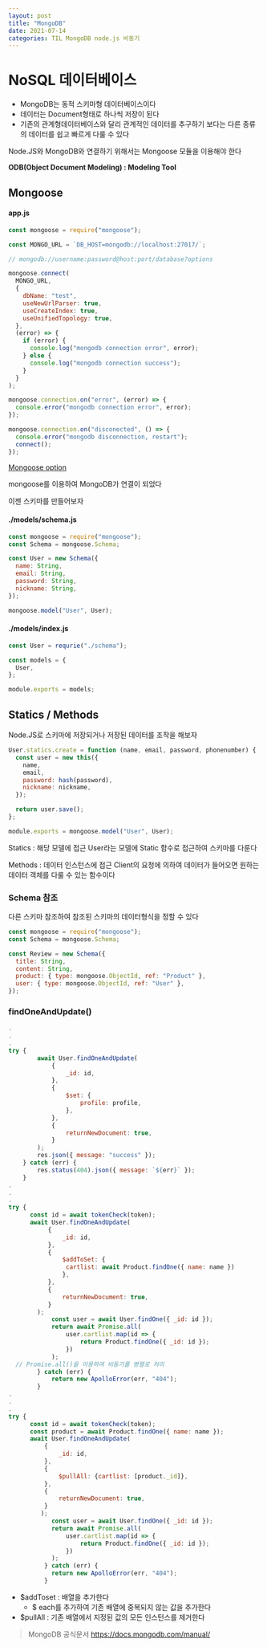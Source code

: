 ```yaml
---
layout: post
title: "MongoDB"
date: 2021-07-14
categories: TIL MongoDB node.js 비동기
---
```


# NoSQL 데이터베이스

- MongoDB는 동적 스키마형 데이터베이스이다
- 데이터는 Document형태로 하나씩 저장이 된다
- 기존의 관계형데이터베이스와 달리 관계적인 데이터를 추구하기 보다는 다른 종류의 데이터를 쉽고 빠르게 다룰 수 있다

Node.JS와 MongoDB와 연결하기 위해서는 Mongoose 모듈을 이용해야 한다

**ODB(Object Document Modeling) : Modeling Tool**

## Mongoose

#### app.js

```javascript
const mongoose = require("mongoose");

const MONGO_URL = `DB_HOST=mongodb://localhost:27017/`;

// mongodb://username:password@host:port/database?options

mongoose.connect(
  MONGO_URL,
  {
    dbName: "test",
    useNewUrlParser: true,
    useCreateIndex: true,
    useUnifiedTopology: true,
  },
  (error) => {
    if (error) {
      console.log("mongodb connection error", error);
    } else {
      console.log("mongodb connection success");
    }
  }
);

mongoose.connection.on("error", (error) => {
  console.error("mongodb connection error", error);
});

mongoose.connection.on("disconected", () => {
  console.error("mongodb disconnection, restart");
  connect();
});
```

[Mongoose option](https://mongoosejs.com/docs/connections.html)

mongoose를 이용하여 MongoDB가 연결이 되었다

이젠 스키마를 만들어보자

#### ./models/schema.js

```javascript
const mongoose = require("mongoose");
const Schema = mongoose.Schema;

const User = new Schema({
  name: String,
  email: String,
  password: String,
  nickname: String,
});

mongoose.model("User", User);
```

#### ./models/index.js

```javascript
const User = requrie("./schema");

const models = {
  User,
};

module.exports = models;
```

## Statics / Methods

Node.JS로 스키마에 저장되거나 저장된 데이터를 조작을 해보자

```javascript
User.statics.create = function (name, email, password, phonenumber) {
  const user = new this({
    name,
    email,
    password: hash(password),
    nickname: nickname,
  });

  return user.save();
};

module.exports = mongoose.model("User", User);
```

Statics : 해당 모델에 접근
User라는 모델에 Static 함수로 접근하여 스키마를 다룬다

Methods : 데이터 인스턴스에 접근
Client의 요청에 의하여 데이터가 들어오면 원하는 데이터 객체를 다룰 수 있는 함수이다

### Schema 참조

다른 스키마 참조하여 참조된 스키마의 데이터형식을 정할 수 있다

```javascript
const mongoose = require("mongoose");
const Schema = mongoose.Schema;

const Review = new Schema({
  title: String,
  content: String,
  product: { type: mongoose.ObjectId, ref: "Product" },
  user: { type: mongoose.ObjectId, ref: "User" },
});
```

### findOneAndUpdate()

```javascript
.
.
.
try {
        await User.findOneAndUpdate(
            {
                _id: id,
            },
            {
                $set: {
                    profile: profile,
                },
            },
            {
                returnNewDocument: true,
            }
        );
        res.json({ message: "success" });
    } catch (err) {
        res.status(404).json({ message: `${err}` });
    }
.
.
.
try {
      const id = await tokenCheck(token);
      await User.findOneAndUpdate(
           {
               _id: id,
           },
           {
               $addToSet: {
                cartlist: await Product.findOne({ name: name })
               },
           },
           {
               returnNewDocument: true,
           }
        );
            const user = await User.findOne({ _id: id });
            return await Promise.all(
                user.cartlist.map(id => {
                    return Product.findOne({ _id: id });
                })
            );
  // Promise.all()을 이용하여 비동기를 병렬로 처리
        } catch (err) {
            return new ApolloError(err, "404");
        }
.
.
.
try {
      const id = await tokenCheck(token);
      const product = await Product.findOne({ name: name });
      await User.findOneAndUpdate(
          {
              _id: id,
          },
          {
              $pullAll: {cartlist: [product._id]},
          },
          {
              returnNewDocument: true,
          }
         );
            const user = await User.findOne({ _id: id });
            return await Promise.all(
                user.cartlist.map(id => {
                    return Product.findOne({ _id: id });
                })
            );
          } catch (err) {
            return new ApolloError(err, "404");
          }
```

- $addToset : 배열을 추가한다
  - $ each를 추가하여 기존 배열에 중복되지 않는 값을 추가한다
- $pullAll : 기존 배열에서 지정된 값의 모든 인스턴스를 제거한다

> MongoDB 공식문서
> https://docs.mongodb.com/manual/
